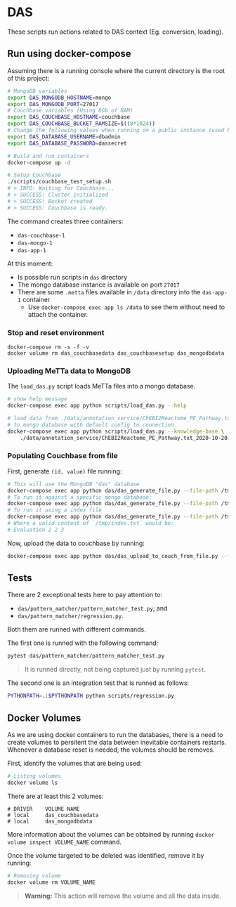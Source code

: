 DAS
===

These scripts run actions related to DAS context (Eg. conversion, loading).

## Run using docker-compose

Assuming there is a running console where the current directory is the root of this project:

```sh
# MongoDB variables
export DAS_MONGODB_HOSTNAME=mongo
export DAS_MONGODB_PORT=27017
# Couchbase variables (Using 8Gb of RAM)
export DAS_COUCHBASE_HOSTNAME=couchbase
export DAS_COUCHBASE_BUCKET_RAMSIZE=$((8*1024))
# Change the following values when running on a public instance (used by MongoDB and Couchbase)
export DAS_DATABASE_USERNAME=dbadmin
export DAS_DATABASE_PASSWORD=dassecret

# Build and run containers
docker-compose up -d

# Setup Couchbase
./scripts/couchbase_test_setup.sh
# > INFO: Waiting for Couchbase...
# > SUCCESS: Cluster initialized
# > SUCCESS: Bucket created
# > SUCCESS: Couchbase is ready.
```

The command creates three containers:

- `das-couchbase-1`
- `das-mongo-1`
- `das-app-1`

At this moment:

- Is possible run scripts in `das` directory
- The mongo database instance is available on port `27017`
- There are some `.metta` files available in `/data` directory into the `das-app-1` container
    - Use `docker-compose exec app ls /data` to see them without need to attach the container.

### Stop and reset environment

```
docker-compose rm -s -f -v
docker volume rm das_couchbasedata das_couchbasesetup das_mongodbdata
```

### Uploading MeTTa data to MongoDB

The `load_das.py` script loads MeTTa files into a mongo database.

```sh
# show help message
docker-compose exec app python scripts/load_das.py --help

# load data from ./data/annotation_service/ChEBI2Reactome_PE_Pathway.txt_2020-10-20.metta
# to mongo database with default config to connection
docker-compose exec app python scripts/load_das.py --knowledge-base \
    ./data/annotation_service/ChEBI2Reactome_PE_Pathway.txt_2020-10-20.metta
```

### Populating Couchbase from file

First, generate `(id, value)` file running:

```sh
# This will use the MongoDB "das" database
docker-compose exec app python das/das_generate_file.py --file-path /tmp/all_pairs.txt
# To run it against a specific mongo database:
docker-compose exec app python das/das_generate_file.py --file-path /tmp/all_pairs.txt -d UBERON
# To run it using a index file
docker-compose exec app python das/das_generate_file.py --file-path /tmp/all_pairs.txt --index-path /tmp/index.txt
# Where a valid content of `/tmp/index.txt` would be:
# Evaluation 2 2 3
```

Now, upload the data to couchbase by running:

```sh
docker-compose exec app python das/das_upload_to_couch_from_file.py --file-path /tmp/all_pairs.txt
```

## Tests

There are 2 exceptional tests here to pay attention to:

- `das/pattern_matcher/pattern_matcher_test.py`; and
- `das/pattern_matcher/regression.py`.

Both them are runned with different commands.

The first one is runned with the following command:
```bash
pytest das/pattern_matcher/pattern_matcher_test.py
```
> It is runned directly, not being captured just by running `pytest`.

The second one is an integration test that is runned as follows:
```bash
PYTHONPATH=.:$PYTHONPATH python scripts/regression.py
```

## Docker Volumes

As we are using docker containers to run the databases, there is a need to create volumes to persitent the data between inevitable containers restarts.  
Whenever a database reset is needed, the volumes should be removes.

First, identify the volumes that are being used:
```bash
# Listing volumes
docker volume ls
```

There are at least this 2 volumes:
```
# DRIVER    VOLUME NAME
# local     das_couchbasedata
# local     das_mongodbdata
```

More information about the volumes can be obtained by running `docker volume inspect VOLUME_NAME` command.

Once the volume targeted to be deleted was identified, remove it by running:

```bash
# Removing volume
docker volume rm VOLUME_NAME
```

> **Warning:** This action will remove the volume and all the data inside.
